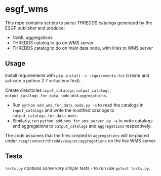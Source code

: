 # esgf_wms

This repo contains scripts to parse THREDDS catalogs generated by the ESGF publisher and produce:
* NcML aggregations
* THREDDS catalog to go on WMS server
* THREDDS catalog to do on main data node, with links to WMS server

## Usage

Install requirements with `pip install -r requirements.txt` (create and activate a python 2.7 virtualenv first).

Create directories `input_catalogs`, `output_catalogs`, `output_catalogs_for_data_node` and `aggregations`.

* Run `python add_wms_for_data_node.py -a` to read the catalogs in `input_catalogs` and write the modified catalogs to `output_catalogs_for_data_node`.
* Similarly, run `python add_wms_for_wms_server.py -a` to write catalogs and aggregations to `output_catalogs` and `aggregations` respectively.

The code assumes that the files created in `aggregations` will be placed under `/esg/content/thredds/esgcet/aggregations` on the live WMS server.

## Tests

`tests.py` contains some *very simple* tests - to run use `pytest tests.py`.
